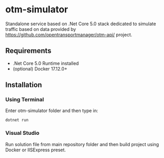 # otm-simulator
Standalone service based on .Net Core 5.0 stack dedicated to simulate traffic based on data provided by https://github.com/opentransportmanager/otm-api/ project.

## Requirements
- .Net Core 5.0 Runtime installed
- (optional) Docker 17.12.0+

## Installation

### Using Terminal
Enter otm-simulator folder and then type in:
```
dotnet run
```
### Visual Studio
Run solution file from main repository folder and then build project using Docker or IISExpress preset.



